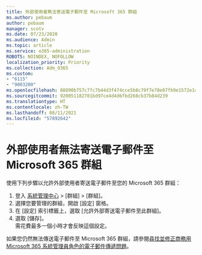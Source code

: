 ```yaml
---
title: 外部使用者無法寄送電子郵件至 Microsoft 365 群組
ms.author: pebaum
author: pebaum
manager: scotv
ms.date: 07/23/2020
ms.audience: Admin
ms.topic: article
ms.service: o365-administration
ROBOTS: NOINDEX, NOFOLLOW
localization_priority: Priority
ms.collection: Adm_O365
ms.custom:
- "6115"
- "9003200"
ms.openlocfilehash: 88890b757c7fc7b44d3f474cce5b8c79f7e78e07fb9e1572e1a27f8f17e36274
ms.sourcegitcommit: 920051182781bd97ce4d4d6fbd268cb37b84d239
ms.translationtype: HT
ms.contentlocale: zh-TW
ms.lasthandoff: 08/11/2021
ms.locfileid: "57892642"
---
```

# <a name="external-users-cant-send-email-to-microsoft-365-group"></a>外部使用者無法寄送電子郵件至 Microsoft 365 群組

使用下列步驟以允許外部使用者寄送電子郵件至您的 Microsoft 365 群組：

1. 登入 [系統管理中心](https://admin.microsoft.com/)  >  [群組]  >  [群組]。
2. 選擇您要管理的群組，開啟 [設定] 窗格。
3. 在 [設定] 索引標籤上，選取 [允許外部寄送電子郵件至此群組]。
4. 選取 [儲存]。</br>
    需花費最多一個小時才會反映這個設定。 

如果您仍然無法傳送電子郵件至 Microsoft 365 群組，請參閱[尋找並修正商務用 Microsoft 365 系統管理員角色的電子郵件傳遞問題](https://docs.microsoft.com/exchange/troubleshoot/email-delivery/email-delivery-issues)。
